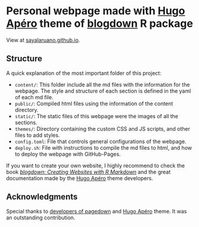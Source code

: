 Personal webpage made with [Hugo Apéro](https://github.com/hugo-apero/) theme of [blogdown](https://github.com/rstudio/blogdown) R package
================

View at [sayalaruano.github.io](http://sayalaruano.github.io).

## Structure 

A quick explanation of the most important folder of this project: 

- `content/`: This folder include all the md files with the information for the webpage. The style and structure of each section is defined in the yaml of each md file. 
- `public/`: Compiled html files using the information of the content directory. 
- `static/`: The static files of this webpage were the images of all the sections.  
- `themes/`: Directory containing the custom CSS and JS scripts, and other files to add styles. 
- `config.toml`: File that controls general configurations of the webpage. 
- `deploy.sh`: File with instructions to compile the md files to html, and how to deploy the webpage with GitHub-Pages. 

If you want to create your own website, I highly recommend to check the book [*blogdown: Creating Websites with R Markdown*](https://bookdown.org/yihui/blogdown/) and the great documentation made by the [Hugo Apéro](https://github.com/hugo-apero/) theme developers.  

## Acknowledgments

Special thanks to [developers of pagedown](https://bookdown.org/yihui/blogdown/author.html) and [Hugo Apéro](https://hugo-apero-docs.netlify.app/about/) theme. It was an outstanding contribution. 
